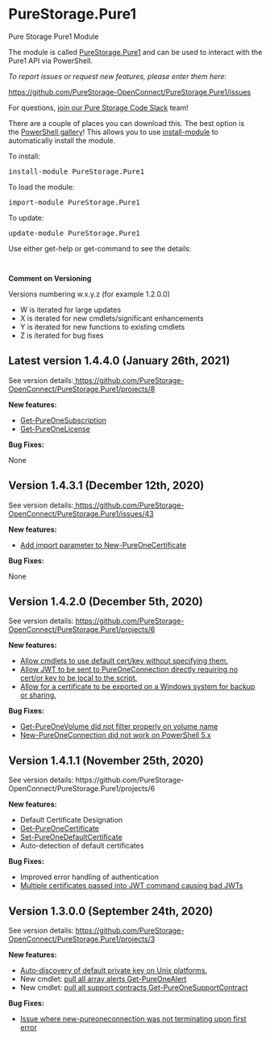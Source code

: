 # PureStorage.Pure1
 Pure Storage Pure1 Module
<!-- wp:paragraph -->
<p>The module is called&nbsp;<a href="https://www.powershellgallery.com/packages/PureStorage.Pure1">PureStorage.Pure1</a> and can be used to interact with the Pure1 API via PowerShell.</p>
<!-- /wp:paragraph -->

<!-- wp:paragraph -->
<p><em>To report issues or request new features, please enter them here:</em></p>
<!-- /wp:paragraph -->

<!-- wp:paragraph -->
<p><a href="https://github.com/PureStorage-OpenConnect/PureStorage.Pure1/issues">https://github.com/PureStorage-OpenConnect/PureStorage.Pure1/issues</a></p>
<!-- /wp:paragraph -->

<!-- wp:paragraph -->
<p>For questions, <a href="https://codeinvite.purestorage.com/">join our Pure Storage Code Slack</a> team!</p>
<!-- /wp:paragraph -->

<!-- wp:paragraph -->
<p>There are a couple of places you can download this. The best option is the&nbsp;<a href="https://www.powershellgallery.com/packages/PureStorage.Pure1">PowerShell gallery</a>! This allows you to use&nbsp;<a href="https://docs.microsoft.com/en-us/powershell/module/powershellget/install-module?view=powershell-6">install-module</a>&nbsp;to automatically install the module. </p>
<!-- /wp:paragraph -->

<!-- wp:paragraph -->
<p>To install:</p>
<!-- /wp:paragraph -->

<!-- wp:preformatted -->
<pre class="wp-block-preformatted">install-module PureStorage.Pure1</pre>
<!-- /wp:preformatted -->

<!-- wp:paragraph -->
<p>To load the module:</p>
<!-- /wp:paragraph -->

<!-- wp:preformatted -->
<pre class="wp-block-preformatted">import-module PureStorage.Pure1 </pre>
<!-- /wp:preformatted -->

<!-- wp:paragraph -->
<p>To update:</p>
<!-- /wp:paragraph -->

<!-- wp:preformatted -->
<pre class="wp-block-preformatted">update-module PureStorage.Pure1</pre>
<!-- /wp:preformatted -->

<!-- wp:paragraph -->
<p>Use either get-help or get-command to see the details:</p>
<!-- /wp:paragraph -->

<!-- wp:image {"id":7505,"sizeSlug":"large","linkDestination":"media"} -->
<figure class="wp-block-image size-large"><a href="https://www.codyhosterman.com/wp-content/uploads/2021/01/image-201.png"><img src="https://www.codyhosterman.com/wp-content/uploads/2021/01/image-201-1024x608.png" alt="" class="wp-image-7505"/></a></figure>
<!-- /wp:image -->

<!-- wp:image {"id":6900,"sizeSlug":"large"} -->
<figure class="wp-block-image size-large"><img src="https://www.codyhosterman.com/wp-content/uploads/2020/09/image-16-980x1024.png" alt="" class="wp-image-6900"/></figure>
<!-- /wp:image -->

<!-- wp:paragraph -->
<p><strong>Comment on Versioning</strong></p>
<!-- /wp:paragraph -->

<!-- wp:paragraph -->
<p>Versions numbering w.x.y.z (for example 1.2.0.0)</p>
<!-- /wp:paragraph -->

<!-- wp:list -->
<ul><li>W is iterated for large updates</li><li>X is iterated for new cmdlets/significant enhancements</li><li>Y is iterated for new functions to existing cmdlets</li><li>Z is iterated for bug fixes</li></ul>
<!-- /wp:list -->

<!-- wp:heading -->
<h2>Latest version 1.4.4.0 (January 26th, 2021)</h2>
<!-- /wp:heading -->

<!-- wp:paragraph -->
<p>See version details:<a href="https://github.com/PureStorage-OpenConnect/PureStorage.Pure1/issues/43"> https://github.com/PureStorage-OpenConnect/PureStorage.Pure1/projects/8</a></p>
<!-- /wp:paragraph -->

<!-- wp:paragraph -->
<p><strong>New features:</strong></p>
<!-- /wp:paragraph -->

<!-- wp:list -->
<ul><li><a href="https://github.com/PureStorage-OpenConnect/PureStorage.Pure1/issues/44" target="_blank" rel="noreferrer noopener">Get-PureOneSubscription</a></li><li><a href="https://github.com/PureStorage-OpenConnect/PureStorage.Pure1/issues/44" target="_blank" rel="noreferrer noopener">Get-PureOneLicense</a></li></ul>
<!-- /wp:list -->

<!-- wp:paragraph -->
<p><strong>Bug Fixes:</strong></p>
<!-- /wp:paragraph -->

<!-- wp:paragraph -->
<p>None</p>
<!-- /wp:paragraph -->

<!-- wp:heading -->
<h2>Version 1.4.3.1 (December 12th, 2020)</h2>
<!-- /wp:heading -->

<!-- wp:paragraph -->
<p>See version details:<a href="https://github.com/PureStorage-OpenConnect/PureStorage.Pure1/issues/43"> https://github.com/PureStorage-OpenConnect/PureStorage.Pure1/issues/43</a></p>
<!-- /wp:paragraph -->

<!-- wp:paragraph -->
<p><strong>New features:</strong></p>
<!-- /wp:paragraph -->

<!-- wp:list -->
<ul><li><a href="https://github.com/PureStorage-OpenConnect/PureStorage.Pure1/issues/43" target="_blank" rel="noreferrer noopener">Add import parameter to New-PureOneCertificate</a></li></ul>
<!-- /wp:list -->

<!-- wp:paragraph -->
<p><strong>Bug Fixes:</strong></p>
<!-- /wp:paragraph -->

<!-- wp:paragraph -->
<p>None</p>
<!-- /wp:paragraph -->

<!-- wp:heading -->
<h2>Version 1.4.2.0 (December 5th, 2020)</h2>
<!-- /wp:heading -->

<!-- wp:paragraph -->
<p>See version details: <a href="https://github.com/PureStorage-OpenConnect/PureStorage.Pure1/projects/7" target="_blank" rel="noreferrer noopener">https://github.com/PureStorage-OpenConnect/PureStorage.Pure1/projects/6</a></p>
<!-- /wp:paragraph -->

<!-- wp:paragraph -->
<p><strong>New features:</strong></p>
<!-- /wp:paragraph -->

<!-- wp:list -->
<ul><li><a rel="noreferrer noopener" href="https://github.com/PureStorage-OpenConnect/PureStorage.Pure1/issues/41" target="_blank">Allow cmdlets to use default cert/key without specifying them.</a></li><li><a rel="noreferrer noopener" href="https://github.com/PureStorage-OpenConnect/PureStorage.Pure1/issues/39" target="_blank">Allow JWT to be sent to PureOneConnection directly requiring no cert/or key to be local to the script.</a></li><li><a rel="noreferrer noopener" href="https://github.com/PureStorage-OpenConnect/PureStorage.Pure1/issues/40" target="_blank">Allow for a certificate to be exported on a Windows system for backup or sharing.</a></li></ul>
<!-- /wp:list -->

<!-- wp:paragraph -->
<p><strong>Bug Fixes:</strong></p>
<!-- /wp:paragraph -->

<!-- wp:list -->
<ul><li><a rel="noreferrer noopener" href="https://github.com/PureStorage-OpenConnect/PureStorage.Pure1/issues/35" target="_blank">Get-PureOneVolume did not filter properly on volume name</a></li><li><a href="https://github.com/PureStorage-OpenConnect/PureStorage.Pure1/issues/38" target="_blank" rel="noreferrer noopener">New-PureOneConnection did not work on PowerShell 5.x</a></li></ul>
<!-- /wp:list -->

<!-- wp:heading -->
<h2>Version 1.4.1.1 (November 25th, 2020)</h2>
<!-- /wp:heading -->

<!-- wp:paragraph -->
<p>See version details: https://github.com/PureStorage-OpenConnect/PureStorage.Pure1/projects/6</p>
<!-- /wp:paragraph -->

<!-- wp:paragraph -->
<p><strong>New features:</strong></p>
<!-- /wp:paragraph -->

<!-- wp:list -->
<ul><li>Default Certificate Designation</li><li><a href="https://github.com/PureStorage-OpenConnect/PureStorage.Pure1/issues/36" target="_blank" rel="noreferrer noopener">Get-PureOneCertificate</a></li><li><a href="https://github.com/PureStorage-OpenConnect/PureStorage.Pure1/issues/37" target="_blank" rel="noreferrer noopener">Set-PureOneDefaultCertificate</a></li><li>Auto-detection of default certificates</li></ul>
<!-- /wp:list -->

<!-- wp:paragraph -->
<p><strong>Bug Fixes:</strong></p>
<!-- /wp:paragraph -->

<!-- wp:list -->
<ul><li>Improved error handling of authentication</li><li><a href="https://github.com/PureStorage-OpenConnect/PureStorage.Pure1/issues/34" target="_blank" rel="noreferrer noopener">Multiple certificates passed into JWT command causing bad JWTs</a></li></ul>
<!-- /wp:list -->

<!-- wp:heading -->
<h2>Version 1.3.0.0 (September 24th, 2020)</h2>
<!-- /wp:heading -->

<!-- wp:paragraph -->
<p>See  version details: <a href="https://github.com/PureStorage-OpenConnect/PureStorage.Pure1/projects/3">https://github.com/PureStorage-OpenConnect/PureStorage.Pure1/projects/3</a></p>
<!-- /wp:paragraph -->

<!-- wp:paragraph -->
<p><strong>New features:</strong></p>
<!-- /wp:paragraph -->

<!-- wp:list -->
<ul><li><a href="https://github.com/PureStorage-OpenConnect/PureStorage.Pure1/issues/32">Auto-discovery of default private key on Unix platforms. </a></li><li>New cmdlet: <a href="https://github.com/PureStorage-OpenConnect/PureStorage.Pure1/issues/28">pull all array alerts Get-PureOneAlert</a></li><li>New cmdlet: <a href="https://github.com/PureStorage-OpenConnect/PureStorage.Pure1/issues/31">pull all support contracts Get-PureOneSupportContract</a></li></ul>
<!-- /wp:list -->

<!-- wp:paragraph -->
<p><strong>Bug Fixes:</strong></p>
<!-- /wp:paragraph -->

<!-- wp:list -->
<ul><li><a href="https://github.com/PureStorage-OpenConnect/PureStorage.Pure1/issues/30">Issue where new-pureoneconnection was not terminating upon first error</a></li></ul>
<!-- /wp:list -->

<!-- wp:paragraph -->
<p><br><br></p>
<!-- /wp:paragraph -->

